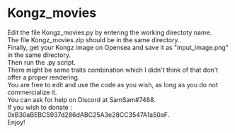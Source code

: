 # Kongz_movies

Edit the file Kongz_movies.py by entering the working directoty name.<br />
The file Kongz_movies.zip should be in the same directory.<br />
Finally, get your Kongz image on Opensea and save it as "input_image.png" in the same directory.<br />
Then run the .py script.<br />
There might be some traits combination which I didn't think of that don't offer a proper rendering.<br />
You are free to edit and use the code as you wish, as long as you do not commercialize it.<br />
You can ask for help on Discord at SamSam#7488.<br />
If you wish to donate : 0xB30aBEBC5937d286dABC25A3e28CC3547A1a50aF.<br />
Enjoy!
